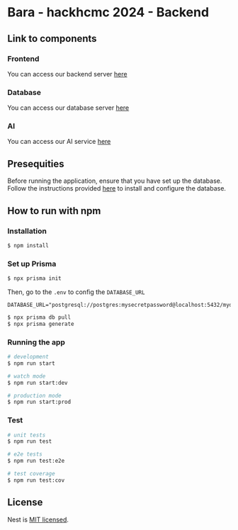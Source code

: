# Bara - hackhcmc 2024 - Backend

## Link to components

### Frontend
You can access our backend server [here](https://github.com/AngelHack-APCS/hackhcmc_frontend)

### Database
You can access our database server [here](https://github.com/AngelHack-APCS/hackhcmc_db)

### AI
You can access our AI service [here](https://github.com/AngelHack-APCS/hackhcmc_ai)

## Presequities 
Before running the application, ensure that you have set up the database. Follow the instructions provided [here](https://github.com/AngelHack-APCS/hackhcmc_db) to install and configure the database.

## How to run with npm

### Installation

```bash
$ npm install
```

### Set up Prisma

```bash
$ npx prisma init
```

Then, go to the `.env` to config the `DATABASE_URL`

```text
DATABASE_URL="postgresql://postgres:mysecretpassword@localhost:5432/mydatabase"
```

```bash
$ npx prisma db pull
$ npx prisma generate
```


### Running the app

```bash
# development
$ npm run start

# watch mode
$ npm run start:dev

# production mode
$ npm run start:prod
```

### Test

```bash
# unit tests
$ npm run test

# e2e tests
$ npm run test:e2e

# test coverage
$ npm run test:cov
```

## License

Nest is [MIT licensed](LICENSE).
